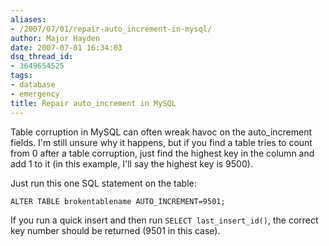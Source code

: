 ```yaml
---
aliases:
- /2007/07/01/repair-auto_increment-in-mysql/
author: Major Hayden
date: 2007-07-01 16:34:03
dsq_thread_id:
- 3649654525
tags:
- database
- emergency
title: Repair auto_increment in MySQL
---
```


Table corruption in MySQL can often wreak havoc on the auto_increment fields. I'm still unsure why it happens, but if you find a table tries to count from 0 after a table corruption, just find the highest key in the column and add 1 to it (in this example, I'll say the highest key is 9500).

Just run this one SQL statement on the table:

`ALTER TABLE brokentablename AUTO_INCREMENT=9501;`

If you run a quick insert and then run `SELECT last_insert_id()`, the correct key number should be returned (9501 in this case).